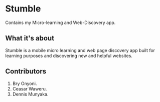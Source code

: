 # Stumble
Contains my Micro-learning and Web-Discovery app.

## What it's about
Stumble is a mobile micro learning and web page discovery app built for learning purposes and discovering new and helpful websites.

## Contributors
1. Bry Onyoni.
2. Ceasar Waweru.
3. Dennis Munyaka.
